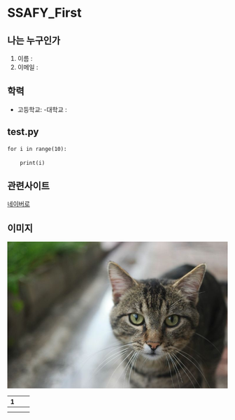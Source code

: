 # SSAFY_First

## 나는 누구인가

1. 이름 :
2. 이메일 :

## 학력

- 고등학교:
  -대학교 :

## test.py

```
for i in range(10):

    print(i)
```

## 관련사이트

[네이버로]('http//naver.com')

## 이미지

![이미지](이미지.jpg)

| **1** |     |     |
| ----- | --- | --- |
|       |     |     |
|       |     |     |
